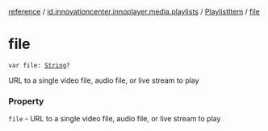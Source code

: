 [reference](../../index.md) / [id.innovationcenter.innoplayer.media.playlists](../index.md) / [PlaylistItem](index.md) / [file](./file.md)

# file

`var file: `[`String`](https://kotlinlang.org/api/latest/jvm/stdlib/kotlin/-string/index.html)`?`

URL to a single video file, audio file, or live stream to play

### Property

`file` - URL to a single video file, audio file, or live stream to play